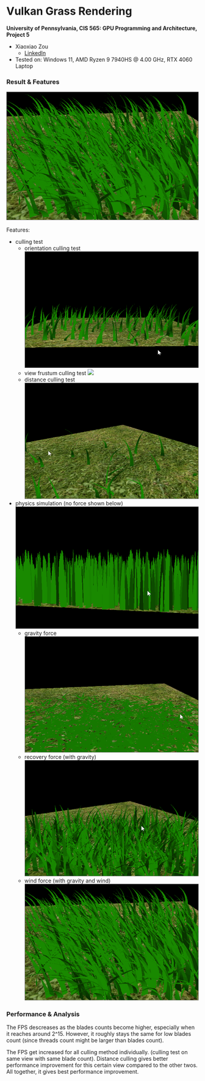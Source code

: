 Vulkan Grass Rendering
==================================

**University of Pennsylvania, CIS 565: GPU Programming and Architecture, Project 5**

* Xiaoxiao Zou
  * [LinkedIn](https://www.linkedin.com/in/xiaoxiao-zou-23482a1b9/)
* Tested on: Windows 11, AMD Ryzen 9 7940HS @ 4.00 GHz, RTX 4060 Laptop 


### Result & Features
![](result.gif)

Features: 
- culling test
  - orientation culling test
    ![](result1.gif)
  - view frustum culling test
    ![](result2.gif)
  - distance culling test
    ![](result3.gif)
- physics simulation (no force shown below)
  ![](result4.gif)
  - gravity force
    ![](result5.gif)
  - recovery force (with gravity)
    ![](result6.gif)
  - wind force (with gravity and wind)
    ![](result.gif)

### Performance & Analysis

The FPS descreases as the blades counts become higher, especially when it reaches around 2^15. However, it roughly stays the same for low blades count (since threads count might be larger than blades count).

The FPS get increased for all culling method individually. (culling test on same view with same blade count). Distance culling gives better performance improvement for this certain view compared to the other twos. All together, it gives best performance improvement.
